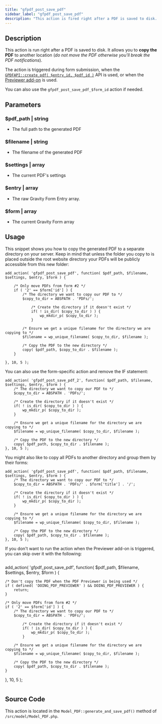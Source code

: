 ```yaml
---
title: "gfpdf_post_save_pdf"
sidebar_label: "gfpdf_post_save_pdf"
description: "This action is fired right after a PDF is saved to disk. It allows you to copy the generated PDF to another location."
---
```


## Description 

This action is run right after a PDF is saved to disk. It allows you to **copy the PDF** to another location (*do not move the PDF otherwise you'll break the PDF notifications*). 

The action is triggered during form submission, when the [`GPDFAPI::create_pdf( $entry_id, $pdf_id )`](../api/create_pdf.md) API is used, or when the [Previewer add-on](http://gravitypdf.com/shop/previewer-add-on/) is used.

You can also use the `gfpdf_post_save_pdf_$form_id` action if needed.

## Parameters 

### $pdf_path | string
*  The full path to the generated PDF

### $filename | string
*  The filename of the generated PDF

### $settings | array
*  The current PDF's settings 

### $entry | array
*  The raw Gravity Form Entry array.

### $form | array
*  The current Gravity Form array

## Usage 

This snippet shows you how to copy the generated PDF to a separate directory on your server. Keep in mind that unless the folder you copy to is placed outside the root website directory your PDFs will be publicly accessible from this new folder:

```
add_action( 'gfpdf_post_save_pdf', function( $pdf_path, $filename, $settings, $entry, $form ) {

	/* Only move PDFs from form #2 */
	if ( '2' == $form['id'] ) {
		/* The directory we want to copy our PDF to */
		$copy_to_dir = ABSPATH . 'PDFs/';

	        /* Create the directory if it doesn't exist */
	        if( ! is_dir( $copy_to_dir ) ) {
	        	wp_mkdir_p( $copy_to_dir );
	        }

		/* Ensure we get a unique filename for the directory we are copying to */
		$filename = wp_unique_filename( $copy_to_dir, $filename );

		/* Copy the PDF to the new directory */
		copy( $pdf_path, $copy_to_dir . $filename );
	}

}, 10, 5 );
```

You can also use the form-specific action and remove the IF statement:

```
add_action( 'gfpdf_post_save_pdf_2', function( $pdf_path, $filename, $settings, $entry, $form ) {
	/* The directory we want to copy our PDF to */
	$copy_to_dir = ABSPATH . 'PDFs/';

	/* Create the directory if it doesn't exist */
	if( ! is_dir( $copy_to_dir ) ) {
		wp_mkdir_p( $copy_to_dir );
	}

	/* Ensure we get a unique filename for the directory we are copying to */
	$filename = wp_unique_filename( $copy_to_dir, $filename );

	/* Copy the PDF to the new directory */
	copy( $pdf_path, $copy_to_dir . $filename );
}, 10, 5 );
```

You might also like to copy all PDFs to another directory and group them by their forms:

```
add_action( 'gfpdf_post_save_pdf', function( $pdf_path, $filename, $settings, $entry, $form ) {
	/* The directory we want to copy our PDF to */
	$copy_to_dir = ABSPATH . 'PDFs/' . $form['title'] . '/';

	/* Create the directory if it doesn't exist */
	if( ! is_dir( $copy_to_dir ) ) {
		wp_mkdir_p( $copy_to_dir );
	}

	/* Ensure we get a unique filename for the directory we are copying to */
	$filename = wp_unique_filename( $copy_to_dir, $filename );

	/* Copy the PDF to the new directory */
	copy( $pdf_path, $copy_to_dir . $filename );
}, 10, 5 );

```

If you don't want to run the action when the Previewer add-on is triggered, you can skip over it with the following:

```
```
add_action( 'gfpdf_post_save_pdf', function( $pdf_path, $filename, $settings, $entry, $form ) {

    /* Don't copy the PDF when the PDF Previewer is being used */
    if ( defined( 'DOING_PDF_PREVIEWER' ) && DOING_PDF_PREVIEWER ) {
        return;
    }

	/* Only move PDFs from form #2 */
	if ( '2' == $form['id'] ) {
		/* The directory we want to copy our PDF to */
		$copy_to_dir = ABSPATH . 'PDFs/';

	        /* Create the directory if it doesn't exist */
	        if( ! is_dir( $copy_to_dir ) ) {
	        	wp_mkdir_p( $copy_to_dir );
	        }

		/* Ensure we get a unique filename for the directory we are copying to */
		$filename = wp_unique_filename( $copy_to_dir, $filename );

		/* Copy the PDF to the new directory */
		copy( $pdf_path, $copy_to_dir . $filename );
	}

}, 10, 5 );
```
```

## Source Code 

This action is located in the `Model_PDF::generate_and_save_pdf()` method of `/src/model/Model_PDF.php`.